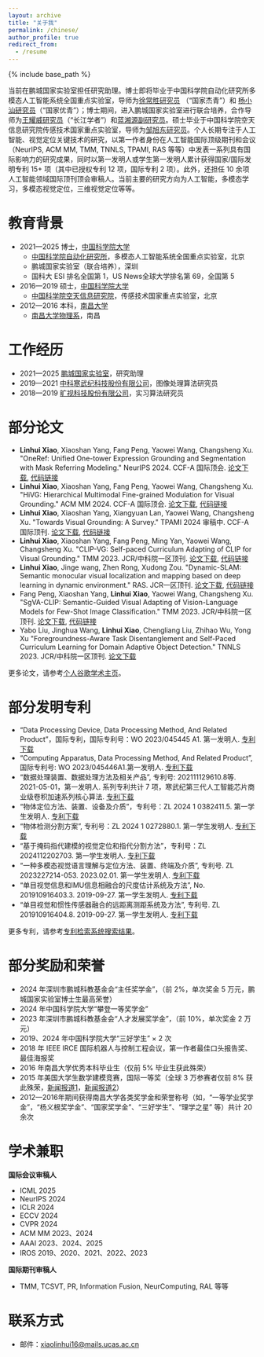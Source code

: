 ```yaml
---
layout: archive
title: "关于我"
permalink: /chinese/
author_profile: true
redirect_from:
  - /resume
---
```


{% include base_path %}

当前在鹏城国家实验室担任研究助理。博士即将毕业于中国科学院自动化研究所多模态人工智能系统全国重点实验室，导师为[徐常胜研究员](https://baike.baidu.com/item/%E5%BE%90%E5%B8%B8%E8%83%9C/7074988) （“国家杰青”）和 [杨小汕研究员](https://people.ucas.ac.cn/~yangxiaoshan)（“国家优青”）；博士期间，进入鹏城国家实验室进行联合培养，合作导师为[王耀威研究员](https://people.ucas.ac.cn/~0028522)（“长江学者”）和[蓝湘源副研究员](https://scholar.google.com.hk/citations?user=c3iwWRcAAAAJ&hl=zh-CN)。硕士毕业于中国科学院空天信息研究院传感技术国家重点实验室，导师为[邹旭东研究员](https://people.ucas.ac.cn/~zouxudong)。个人长期专注于人工智能、视觉定位关键技术的研究，以第一作者身份在人工智能国际顶级期刊和会议（NeurIPS, ACM MM, TMM, TNNLS, TPAMI, RAS 等等）中发表一系列具有国际影响力的研究成果，同时以第一发明人或学生第一发明人累计获得国家/国际发明专利 15+ 项（其中已授权专利 12 项，国际专利 2 项）。此外，还担任 10 余项人工智能领域国际顶刊顶会审稿人。当前主要的研究方向为人工智能，多模态学习，多模态视觉定位，三维视觉定位等等。


教育背景
======
* 2021—2025  博士，[中国科学院大学](https://www.ucas.edu.cn/)
  * [中国科学院自动化研究所](http://www.ia.cas.cn/)，多模态人工智能系统全国重点实验室，北京
  * 鹏城国家实验室（联合培养），深圳
  * 国科大 ESI 排名全国第 1，US News全球大学排名第 69，全国第 5 
* 2016—2019  硕士，[中国科学院大学](https://www.ucas.edu.cn/)
  * [中国科学院空天信息研究院](http://www.aircas.cn/)，传感技术国家重点实验室，北京
* 2012—2016  本科，[南昌大学](https://www.ncu.edu.cn/)
  * [南昌大学物理系](https://spms.ncu.edu.cn/xygk1/xyjj/index.htm)，南昌 


工作经历
======
* 2021—2025  [鹏城国家实验室](https://www.pcl.ac.cn/)，研究助理
* 2019—2021  [中科寒武纪科技股份有限公司](https://www.cambricon.com/)，图像处理算法研究员
* 2018—2019  [旷视科技股份有限公司](https://www.megvii.com/)，实习算法研究员

部分论文
======
* **Linhui Xiao**, Xiaoshan Yang, Fang Peng, Yaowei Wang, Changsheng Xu. "OneRef: Unified One-tower Expression Grounding and Segmentation with Mask Referring Modeling." NeurIPS 2024. CCF-A 国际顶会. [论文下载](https://openreview.net/pdf?id=siPdcro6uD), [代码链接](https://github.com/linhuixiao/OneRef)
* **Linhui Xiao**, Xiaoshan Yang, Fang Peng, Yaowei Wang, Changsheng Xu. "HiVG: Hierarchical Multimodal Fine-grained Modulation for Visual Grounding." ACM MM 2024. CCF-A 国际顶会. [论文下载](https://dl.acm.org/doi/pdf/10.1145/3664647.3681071), [代码链接](https://github.com/linhuixiao/HiVG)
* **Linhui Xiao**, Xiaoshan Yang, Xiangyuan Lan, Yaowei Wang, Changsheng Xu. "Towards Visual Grounding: A Survey." TPAMI 2024 审稿中. CCF-A 国际顶刊. [论文下载](https://arxiv.org/pdf/2412.20206), [代码链接](https://github.com/linhuixiao/Awesome-Visual-Grounding)
* **Linhui Xiao**, Xiaoshan Yang, Fang Peng, Ming Yan, Yaowei Wang, Changsheng Xu. "CLIP-VG: Self-paced Curriculum Adapting of CLIP for Visual Grounding." TMM 2023. JCR/中科院一区顶刊. [论文下载](https://arxiv.org/pdf/2305.08685), [代码链接](https://github.com/linhuixiao/CLIP-VG)
* **Linhui Xiao**, Jinge wang, Zhen Rong, Xudong Zou. "Dynamic-SLAM: Semantic monocular visual localization and mapping based on deep learning in dynamic environment." RAS. JCR一区顶刊. [论文下载](https://www.researchgate.net/profile/Linhui-Xiao/publication/332149941_Dynamic-SLAM_Semantic_monocular_visual_localization_and_mapping_based_on_deep_learning_in_dynamic_environment/links/6013f1fa45851517ef22eb7d/Dynamic-SLAM-Semantic-monocular-visual-localization-and-mapping-based-on-deep-learning-in-dynamic-environment.pdf), [代码链接](https://github.com/linhuixiao/Dynamic-SLAM)
* Fang Peng, Xiaoshan Yang, **Linhui Xiao**, Yaowei Wang, Changsheng Xu. "SgVA-CLIP: Semantic-Guided Visual Adapting of Vision-Language Models for Few-Shot Image Classification." TMM 2023. JCR/中科院一区顶刊. [论文下载](https://arxiv.org/pdf/2211.16191), [代码链接](https://github.com/FannierPeng/SgVA-CLIP)
* Yabo Liu, Jinghua Wang, **Linhui Xiao**, Chengliang Liu, Zhihao Wu, Yong Xu "Foregroundness-Aware Task Disentanglement and Self-Paced Curriculum Learning for Domain Adaptive Object Detection." TNNLS 2023. JCR/中科院一区顶刊. [论文下载](https://ieeexplore.ieee.org/abstract/document/10329584)

更多论文，请参考[个人谷歌学术主页](https://scholar.google.com.hk/citations?user=4rTE4ogAAAAJ&hl=zh-CN&oi=ao)。

部分发明专利
======
* “Data Processing Device, Data Processing Method, And Related Product”，国际专利，国际专利号：WO 2023/045445 A1. 第一发明人. [专利下载](https://patents.google.com/patent/WO2023045445A1/en?oq=WO2023045445A1)
* “Computing Apparatus, Data Processing Method, And Related Product”, 国际专利号: WO 2023/045446A1.第一发明人. [专利下载](https://patents.google.com/patent/WO2023045446A1/en?oq=WO2023045446A1)
* “数据处理装置、数据处理方法及相关产品”, 专利号: 202111129610.8等. 2021-05-01，第一发明人. 系列专利共计 7 项，寒武纪第三代人工智能芯片商业级卷积加速系列核心算法. [专利下载](https://cprs.patentstar.com.cn/Search/ResultList?CurrentQuery=5pWw5o2u5aSE55CG6KOF572u44CB5pWw5o2u5aSE55CG5pa55rOV5Y+K55u45YWz5Lqn5ZOBL1lZ&type=cn)
* “物体定位方法、装置、设备及介质”，专利号：ZL 2024 1 0382411.5. 第一学生发明人. [专利下载](https://cprs.patentstar.com.cn/Search/Detail?ANE=9IEF7EDA4CAACIHA3BBA5AFA9FEDABIA7CDA9EED5CCA9EIE)
* “物体检测分割方案”, 专利号：ZL 2024 1 0272880.1. 第一学生发明人. [专利下载](https://cprs.patentstar.com.cn/Search/Detail?ANE=9BGA6DDA6BDA9DDB6EBA8CGA9CFADGHA7FAA9DACDHFA9FIE)
* “基于掩码指代建模的视觉定位和指代分割方法”，专利号：ZL 2024112202703. 第一学生发明人. [专利下载](https://cprs.patentstar.com.cn/Search/Detail?ANE=9HDD4DBAAHIA9DFD5AEA6CDA5BCA8FBA9GIF9EIF9CAA9CHA)
* “一种多模态视觉语言理解与定位方法、装置、终端及介质”, 专利号. ZL 2023227214-053. 2023.02.01. 第一学生发明人. [专利下载](https://cprs.patentstar.com.cn/Search/Detail?ANE=9EIF6CEA9DEA9CFB2ABA6BFA5BDA9BHE9IAB9DAB2ACA9IAD)
* “单目视觉信息和IMU信息相融合的尺度估计系统及方法”, No. 201910916403.3. 2019-09-27. 第一学生发明人. [专利下载](https://cprs.patentstar.com.cn/Search/Detail?ANE=9FEC9FHD8EDAFGHA9HFE9HFDHIHA6AFA9EABAGHA6BFA9BFA)
* “单目视觉和惯性传感器融合的远距离测距系统及方法”, 专利号. ZL 201910916404.8. 2019-09-27. 第一学生发明人. [专利下载](https://cprs.patentstar.com.cn/Search/Detail?ANE=2AAA8BHAAIIABDGA9IDD8IAAABHA4ADA9GBE9AHC6FBA9EGF)

更多专利，请参考[专利检索系统搜索结果](https://cprs.patentstar.com.cn/Search/ResultList?CurrentQuery=6IKW6bqf5oWnL1lZ&type=cn)。

  
部分奖励和荣誉
======
* 2024 年深圳市鹏城科教基金会“主任奖学金”，（前 2%，单次奖金 5 万元，鹏城国家实验室博士生最高荣誉）
* 2024 年中国科学院大学“攀登一等奖学金”
* 2023 年深圳市鹏城科教基金会“人才发展奖学金”，（前 10%，单次奖金 2 万元）
* 2019、2024 年中国科学院大学“三好学生” × 2 次
* 2018 年 IEEE IRCE 国际机器人与控制工程会议，第一作者最佳口头报告奖、最佳海报奖
* 2016 年南昌大学优秀本科毕业生（仅前 5% 毕业生获此殊荣）
* 2015 年美国大学生数学建模竞赛，国际一等奖（全球 3 万参赛者仅前 8% 获此殊荣，[新闻报道1](https://jwc.ncu.edu.cn/xwdt/20485.htm)，[新闻报道2](http://m.ncu.edu.cn/ndyw/9951640e58f24ea59a6427e50aa2eaa3.htm)）
* 2012—2016年期间获得南昌大学各类奖学金和荣誉称号（如，“一等学业奖学金”，“杨义根奖学金”、“国家奖学金”、“三好学生”、“理学之星” 等）共计 20 余次


学术兼职
======

**国际会议审稿人**
* ICML 2025
* NeurIPS 2024
* ICLR 2024
* ECCV 2024
* CVPR 2024
* ACM MM 2023、2024
* AAAI 2023、2024、2025
* IROS 2019、2020、2021、2022、2023

**国际期刊审稿人**

* TMM, TCSVT, PR, Information Fusion, NeurComputing, RAL 等等


联系方式
======
* 邮件：[xiaolinhui16@mails.ucas.ac.cn](xiaolinhui16@mails.ucas.ac.cn)

